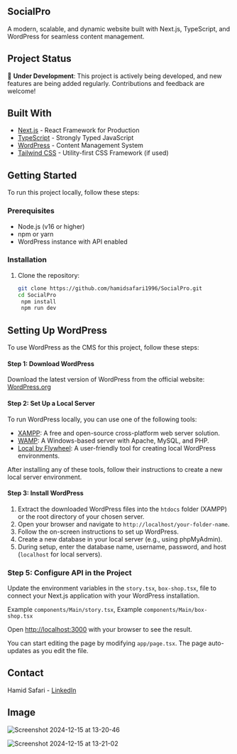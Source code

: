 ## SocialPro
A modern, scalable, and dynamic website built with Next.js, TypeScript, and WordPress for seamless content management.

## Project Status
🚧 **Under Development**: This project is actively being developed, and new features are being added regularly. Contributions and feedback are welcome!
## Built With
- [Next.js](https://nextjs.org/) - React Framework for Production
- [TypeScript](https://www.typescriptlang.org/) - Strongly Typed JavaScript
- [WordPress](https://wordpress.org/) - Content Management System
- [Tailwind CSS](https://tailwindcss.com/) - Utility-first CSS Framework (if used)

## Getting Started
To run this project locally, follow these steps:
### Prerequisites
- Node.js (v16 or higher)
- npm or yarn
- WordPress instance with API enabled

### Installation
1. Clone the repository:
   ```bash
   git clone https://github.com/hamidsafari1996/SocialPro.git
   cd SocialPro
	npm install
	npm run dev
    ```
## Setting Up WordPress
To use WordPress as the CMS for this project, follow these steps:
#### Step 1: Download WordPress
Download the latest version of WordPress from the official website:
[WordPress.org](https://wordpress.org/download/)
#### Step 2: Set Up a Local Server
To run WordPress locally, you can use one of the following tools:

- [XAMPP](https://www.apachefriends.org/index.html): A free and open-source cross-platform web server solution.
- [WAMP](https://www.wampserver.com/): A Windows-based server with Apache, MySQL, and PHP.
- [Local by Flywheel](https://localwp.com/): A user-friendly tool for creating local WordPress environments.

After installing any of these tools, follow their instructions to create a new local server environment.
#### Step 3: Install WordPress

1. Extract the downloaded WordPress files into the `htdocs` folder (XAMPP) or the root directory of your chosen server.
2. Open your browser and navigate to `http://localhost/your-folder-name`.
3. Follow the on-screen instructions to set up WordPress.
4. Create a new database in your local server (e.g., using phpMyAdmin).
5. During setup, enter the database name, username, password, and host (`localhost` for local servers).


### Step 5: Configure API in the Project
Update the environment variables in the `story.tsx`, `box-shop.tsx`, file to connect your Next.js application with your WordPress installation.

Example `components/Main/story.tsx`,
Example `components/Main/box-shop.tsx`


Open [http://localhost:3000](http://localhost:3000) with your browser to see the result.

You can start editing the page by modifying `app/page.tsx`. The page auto-updates as you edit the file.

## Contact
Hamid Safari - [LinkedIn](https://linkedin.com/in/hamidsafari)

## Image

![Screenshot 2024-12-15 at 13-20-46 ](https://github.com/user-attachments/assets/cb29cfd6-c9ee-4bd2-9461-38c8588e7ddf)


![Screenshot 2024-12-15 at 13-21-02 ](https://github.com/user-attachments/assets/610f7937-c647-434a-bee8-aa048d42af1c)
